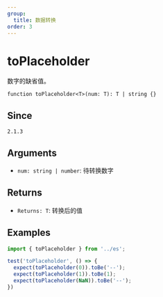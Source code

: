 ```yaml
---
group:
  title: 数据转换
order: 3
---
```


# toPlaceholder

数字的缺省值。

`function toPlaceholder<T>(num: T): T | string {}`

## Since

`2.1.3`

## Arguments

- `num: string | number`: 待转换数字

## Returns

- `Returns: T`: 转换后的值

## Examples

```js
import { toPlaceholder } from '../es';

test('toPlaceholder', () => {
  expect(toPlaceholder(0)).toBe('--');
  expect(toPlaceholder(1)).toBe(1);
  expect(toPlaceholder(NaN)).toBe('--');
})
```
